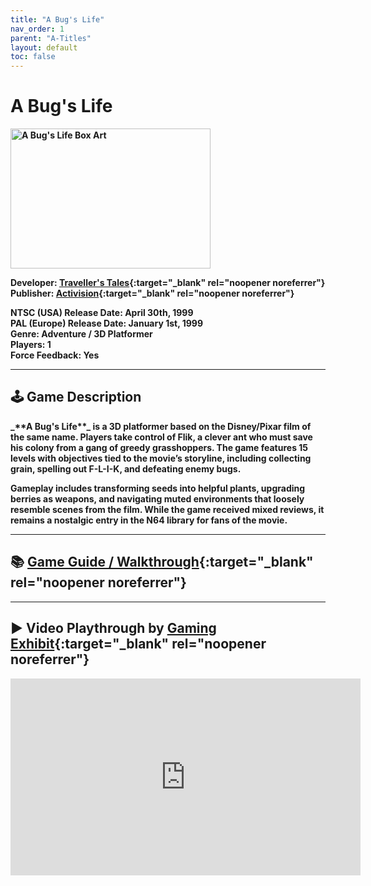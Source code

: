```yaml
---
title: "A Bug's Life"
nav_order: 1
parent: "A-Titles"
layout: default
toc: false
---
```


# A Bug's Life
<b>
<img src="https://vignette.wikia.nocookie.net/nintendo/images/3/3f/A_Bug's_Life_(NA).jpg/revision/latest/scale-to-width-down/310?cb=20090507014243&path-prefix=en" alt="A Bug's Life Box Art" width="320" height="224" />

**Developer:** [Traveller's Tales](https://en.wikipedia.org/wiki/Traveller's_Tales){:target="_blank" rel="noopener noreferrer"}  
**Publisher:** [Activision](https://en.wikipedia.org/wiki/Activision){:target="_blank" rel="noopener noreferrer"}

**NTSC (USA) Release Date:** April 30th, 1999  
**PAL (Europe) Release Date:** January 1st, 1999  
**Genre:** Adventure / 3D Platformer  
**Players:** 1  
**Force Feedback:** Yes

---

## 🕹️ Game Description
<b>
_**A Bug's Life**_ is a 3D platformer based on the Disney/Pixar film of the same name. Players take control of Flik, a clever ant who must save his colony from a gang of greedy grasshoppers. The game features 15 levels with objectives tied to the movie’s storyline, including collecting grain, spelling out F-L-I-K, and defeating enemy bugs.

Gameplay includes transforming seeds into helpful plants, upgrading berries as weapons, and navigating muted environments that loosely resemble scenes from the film. While the game received mixed reviews, it remains a nostalgic entry in the N64 library for fans of the movie.

---

## 📚 [Game Guide / Walkthrough](https://gamefaqs.gamespot.com/n64/196523-a-bugs-life/faqs/61928){:target="_blank" rel="noopener noreferrer"}

---

## ▶️ Video Playthrough by [Gaming Exhibit](https://www.youtube.com/channel/UCnpTNnBBzxLjwM6en8eKy3A){:target="_blank" rel="noopener noreferrer"}
<b>
<iframe width="560" height="315" src="https://www.youtube.com/embed/D43ZI_2YSCk" title="A Bug's Life - Gaming Exhibit" frameborder="0" allowfullscreen></iframe>

